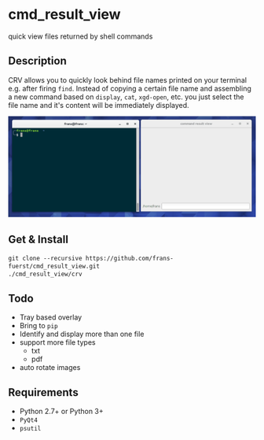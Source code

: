 # cmd_result_view
quick view files returned by shell commands


Description
-----------
CRV allows you to quickly look behind file names printed on your terminal
e.g. after firing `find`. Instead of copying a certain file name and
assembling a new command based on `display`, `cat`, `xgd-open`, etc.
you just select the file name and it's content will be immediately
displayed.

![CRV screencast](screencast.gif)

Get & Install
-------------

    git clone --recursive https://github.com/frans-fuerst/cmd_result_view.git
    ./cmd_result_view/crv


Todo
----
* Tray based overlay
* Bring to `pip`
* Identify and display more than one file
* support more file types
  - txt
  - pdf
* auto rotate images


Requirements
------------
* Python 2.7+ or Python 3+
* `PyQt4`
* `psutil`



